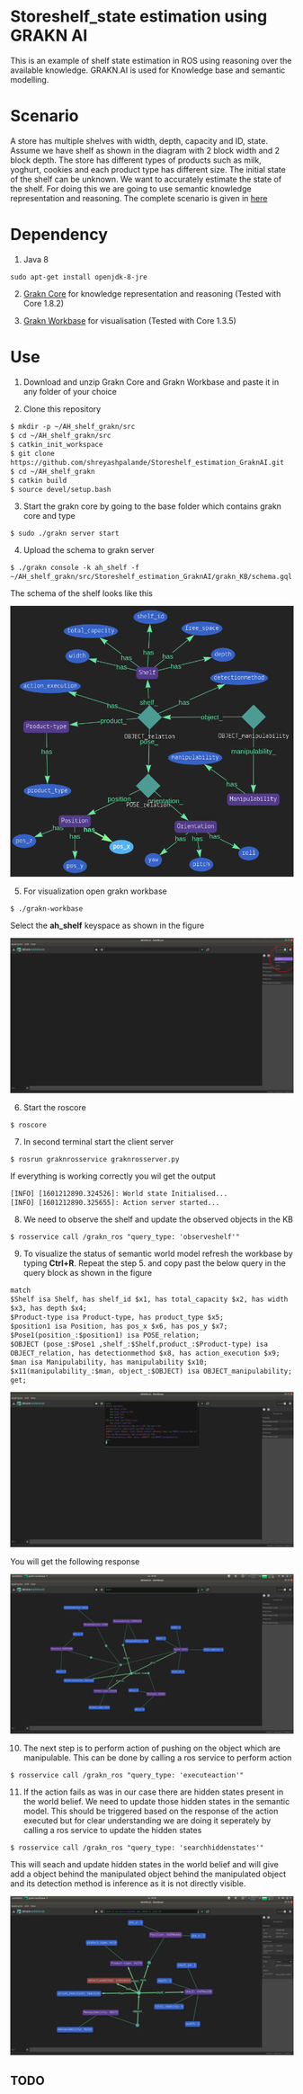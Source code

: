 # Storeshelf_state estimation using GRAKN AI
This is an example of shelf state estimation in ROS using reasoning over the available knowledge. GRAKN.AI is used for Knowledge base and semantic modelling.

# Scenario
A store has multiple shelves with width, depth, capacity and ID, state. Assume we have shelf as shown in the diagram with 2 block width and 2 block depth. The store has different types of products such as milk, yoghurt, cookies and each product type has different size. The initial state of the shelf can be unknown. We want to accurately estimate the state of the shelf. For doing this we are going to use semantic knowledge representation and reasoning. The complete scenario is given in [here](https://docs.google.com/document/d/1aN9yfv51_fry0pkJrIdyWjGWxzjqQhxPJ6Wc-JbfkZQ/edit?usp=sharing)

# Dependency

1. Java 8
```
sudo apt-get install openjdk-8-jre
```
2. [Grakn Core](https://grakn.ai/download#core) for knowledge representation and reasoning (Tested with Core 1.8.2)

3. [Grakn Workbase](https://github.com/graknlabs/workbase/releases/tag/1.3.5) for visualisation (Tested with Core 1.3.5)

# Use

1. Download and unzip Grakn Core and Grakn Workbase and paste it in any folder of your choice

2. Clone this repository 
```
$ mkdir -p ~/AH_shelf_grakn/src
$ cd ~/AH_shelf_grakn/src
$ catkin_init_workspace
$ git clone https://github.com/shreyashpalande/Storeshelf_estimation_GraknAI.git
$ cd ~/AH_shelf_grakn
$ catkin build
$ source devel/setup.bash
```

3. Start the grakn core by going to the base folder which contains grakn core and type
```
$ sudo ./grakn server start
```

4. Upload the schema to grakn server
```
$ ./grakn console -k ah_shelf -f ~/AH_shelf_grakn/src/Storeshelf_estimation_GraknAI/grakn_KB/schema.gql
```
The schema of the shelf looks like this 

![schema](images/schema.png)

5. For visualization open grakn workbase 
```
$ ./grakn-workbase
```
Select the **ah_shelf** keyspace as shown in the figure

![figure1](images/1.png)

6. Start the roscore 

```
$ roscore
```
7. In second terminal start the client server
```
$ rosrun graknrosservice graknrosserver.py
```
If everything is working correctly you wil get the output 
```
[INFO] [1601212890.324526]: World state Initialised...
[INFO] [1601212890.325655]: Action server started...
```

8. We need to observe the shelf and update the observed objects in the KB
```
$ rosservice call /grakn_ros "query_type: 'observeshelf'" 
```
9. To visualize the status of semantic world model refresh the workbase by typing **Ctrl+R**. Repeat the step 5. and copy past the below query in the query block as shown in the figure
```
match 
$Shelf isa Shelf, has shelf_id $x1, has total_capacity $x2, has width $x3, has depth $x4;
$Product-type isa Product-type, has product_type $x5;
$position1 isa Position, has pos_x $x6, has pos_y $x7;
$Pose1(position_:$position1) isa POSE_relation;
$OBJECT (pose_:$Pose1 ,shelf_:$Shelf,product_:$Product-type) isa OBJECT_relation, has detectionmethod $x8, has action_execution $x9;
$man isa Manipulability, has manipulability $x10;
$x11(manipulability_:$man, object_:$OBJECT) isa OBJECT_manipulability;
get;
```

![figure2](images/2.png)

You will get the following response

![figure3](images/3.png)

10. The next step is to perform action of pushing on the object which are manipulable. This can be done by calling a ros service to perform action
```
$ rosservice call /grakn_ros "query_type: 'executeaction'"
```

11. If the action fails as was in our case there are hidden states present in the world belief. We need to update those hidden states in the semantic model. This should be triggered based on the response of the action executed but for clear understanding we are doing it seperately by calling a ros service to update the hidden states
```
$ rosservice call /grakn_ros "query_type: 'searchhiddenstates'"
```
This will seach and update hidden states in the world belief and will give add a object behind the manipulated object behind the manipulated object and its detection method is inference as it is not directly visible.

![figure4](images/4.png)

## TODO
